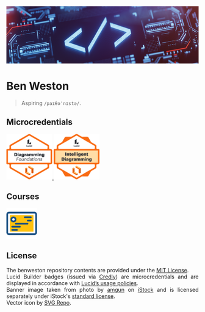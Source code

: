 <a href="https://github.com/benweston">
    <img src="./assets/banners/main-banner.png" alt="Ben Weston — Cloud & Software Engineering" width="1100" height="150" loading="lazy" />
</a>

# Ben Weston

<div align="justify">

> Aspiring `/paɪθəˈnɪstə/`.    

</div>

## Microcredentials

<div align="left">
    <p align="left">
        <a href="https://www.credly.com/badges/852b1191-fc81-4328-b418-d54aa359f110/public_url">
            <img src="https://github.com/benweston/benweston/blob/main/assets/icons/diagramming-foundations.png" width="120" height="120" alt="Lucid Diagramming Foundations Icon" />
        </a>
        <a href="https://www.credly.com/badges/6f9a2d83-454f-4f94-92a3-27f4ab90105f/public_url">
            <img src="https://github.com/benweston/benweston/blob/main/assets/icons/intelligent-diagramming.png" width="120" height="120" alt="Lucid Intelligent Diagramming Icon" />
        </a>
    </p>
</div>

## Courses

<div align="left">
    <p align="left">
        <a href="https://github.com/benweston/benweston/blob/main/courses/courses.md">
            <img src="https://github.com/benweston/benweston/blob/main/assets/icons/courses.svg" width="80" height="80" alt="Courses Icon" />
        </a>
    </p>
</div>

## License

<div align="justify">

The benweston repository contents are provided under the [MIT License](https://github.com/benweston/benweston/blob/main/LICENSE).   
Lucid Builder badges (issued via [Credly](https://info.credly.com/)) are microcredentials and are displayed in accordance with [Lucid’s usage policies](https://help.lucid.co/hc/en-us/articles/7413819885204-Lucid-Builder-Badges).   
Banner image taken from photo by [amgun](https://www.istockphoto.com/portfolio/amgun) on [iStock](https://www.istockphoto.com/photo/program-code-development-icon-on-a-digital-lcd-display-with-reflection-gm1500238408-521741043?clarity=false) and is licensed separately under iStock's [standard license](https://www.istockphoto.com/help/licenses).   
Vector icon by <a href="https://www.svgrepo.com" target="_blank">SVG Repo</a>.   

</div>
